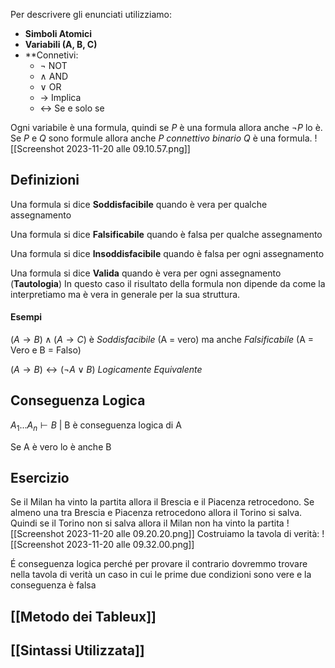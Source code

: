 Per descrivere gli enunciati utilizziamo:
- **Simboli Atomici**
- **Variabili (A, B, C)**
- **Connetivi:
	- $\neg$ NOT
	- $\wedge$ AND
	- $\vee$ OR
	- $\rightarrow$ Implica
	- $\leftrightarrow$ Se e solo se

Ogni variabile è una formula, quindi se $P$ è una formula allora anche $\neg P$ lo è.
Se $P$ e $Q$ sono formule allora anche $P \ connettivo \ binario \ Q$ è una formula.
	![[Screenshot 2023-11-20 alle 09.10.57.png]]

## Definizioni
Una formula si dice **Soddisfacibile** quando è vera per qualche assegnamento

Una formula si dice **Falsificabile** quando è falsa per qualche assegnamento

Una formula si dice **Insoddisfacibile** quando è falsa per ogni assegnamento

Una formula si dice **Valida** quando è vera per ogni assegnamento (**Tautologia**)
In questo caso il risultato della formula non dipende da come la interpretiamo ma è vera in generale per la sua struttura.

#### Esempi
$(A \rightarrow B) \wedge (A \rightarrow C)$ è *Soddisfacibile* (A = vero) ma anche *Falsificabile* (A = Vero e B = Falso)


$(A \rightarrow B) \leftrightarrow (\neg A \vee B)$ *Logicamente Equivalente*

## Conseguenza Logica

$A_1...A_n \vdash B$ | B è conseguenza logica di A

Se A è vero lo è anche B

## Esercizio
Se il Milan ha vinto la partita allora il Brescia e il Piacenza retrocedono.
Se almeno una tra Brescia e Piacenza retrocedono allora il Torino si salva.
Quindi se il Torino non si salva allora il Milan non ha vinto la partita
![[Screenshot 2023-11-20 alle 09.20.20.png]]
Costruiamo la tavola di verità:
![[Screenshot 2023-11-20 alle 09.32.00.png]]

É conseguenza logica perché per provare il contrario dovremmo trovare nella tavola di verità un caso in cui le prime due condizioni sono vere e la conseguenza è falsa

## [[Metodo dei Tableux]]

## [[Sintassi Utilizzata]]
